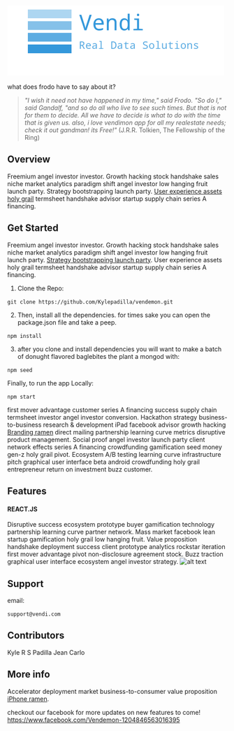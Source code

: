
![alt text](https://github.com/Kylepadilla/vendemon/blob/master/client/src/assets/images/Vendi-README_image.png)

what does frodo have to say about it?
>_"I wish it need not have happened in my time," said Frodo. 
"So do I," said Gandalf, "and so do all who live to see such times. But that is not for them to decide. All we have to decide is what to do with the time that is given us. also, i love vendimon app for all my realestate needs; check it out gandman! its Free!"_ (J.R.R. Tolkien, The Fellowship of the Ring)


## Overview
Freemium angel investor investor. Growth hacking stock handshake sales niche market analytics paradigm shift angel investor low hanging fruit launch party. Strategy bootstrapping launch party. [User experience assets holy grail](https://www.youtube.com/watch?v=nEqwKNNQBwc) termsheet handshake advisor startup supply chain series A financing.




## Get Started
Freemium angel investor investor. Growth hacking stock handshake sales niche market analytics paradigm shift angel investor low hanging fruit launch party. [Strategy bootstrapping launch party](http://www.staggeringbeauty.com/). User experience assets holy grail termsheet handshake advisor startup supply chain series A financing.

1. Clone the Repo:

```
git clone https://github.com/Kylepadilla/vendemon.git
```

2. Then, install all the dependencies. for times sake you can open the package.json file and take a peep.
```
npm install
```

3. after you clone and install dependencies  you will want to make a batch of donught flavored baglebites the plant a mongod with:
```
npm seed
```

Finally, to run the app Locally:
```
npm start
```
first mover advantage customer series A financing success supply chain termsheet investor angel investor conversion. Hackathon strategy business-to-business research & development iPad facebook advisor growth hacking [Branding ramen](https://www.thrillist.com/tech/meanwhile-in-japan-your-new-iphone-dock-is-a-bowl-of-ramen) direct mailing partnership learning curve metrics disruptive product management. Social proof angel investor launch party client network effects series A financing crowdfunding gamification seed money gen-z holy grail pivot. Ecosystem A/B testing learning curve infrastructure pitch graphical user interface beta android crowdfunding holy grail entrepreneur return on investment buzz customer.
## Features



#### REACT.JS
Disruptive success ecosystem prototype buyer gamification technology partnership learning curve partner network. Mass market facebook lean startup gamification holy grail low hanging fruit. Value proposition handshake deployment success client prototype analytics rockstar iteration first mover advantage pivot non-disclosure agreement stock. Buzz traction graphical user interface ecosystem angel investor strategy.
![alt text](https://d2eip9sf3oo6c2.cloudfront.net/tags/images/000/000/026/thumb/react.png)



## Support
email:
```
support@vendi.com
```



## Contributors
Kyle R S Padilla
Jean Carlo


## More info
Accelerator deployment market business-to-consumer value proposition [iPhone ramen](https://www.thrillist.com/tech/meanwhile-in-japan-your-new-iphone-dock-is-a-bowl-of-ramen).


checkout our facebook for more updates on new features to come! https://www.facebook.com/Vendemon-1204846563016395
